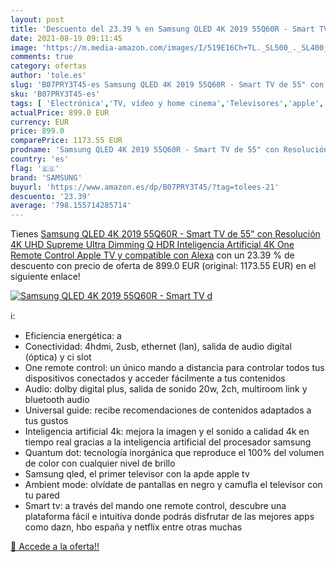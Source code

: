 ```yaml
---
layout: post
title: 'Descuento del 23.39 % en Samsung QLED 4K 2019 55Q60R - Smart TV d'
date: 2021-08-19 09:11:45
image: 'https://m.media-amazon.com/images/I/519E16Ch+TL._SL500_._SL400_.jpg'
comments: true
category: ofertas
author: 'tole.es'
slug: 'B07PRY3T45-es Samsung QLED 4K 2019 55Q60R - Smart TV de 55" con...'
sku: 'B07PRY3T45-es'
tags: [ 'Electrónica','TV, vídeo y home cinema','Televisores','apple','samsung', ]
actualPrice: 899.0 EUR
currency: EUR
price: 899.0
comparePrice: 1173.55 EUR
prodname: 'Samsung QLED 4K 2019 55Q60R - Smart TV de 55" con Resolución 4K UHD  Supreme Ultra Dimming  Q HDR  Inteligencia Artificial 4K  One Remote Control  Apple TV y compatible con Alexa'
country: 'es'
flag: '🇪🇸'
brand: 'SAMSUNG'
buyurl: 'https://www.amazon.es/dp/B07PRY3T45/?tag=tolees-21'
descuento: '23.39'
average: '798.155714285714'
---
```


Tienes [Samsung QLED 4K 2019 55Q60R - Smart TV de 55" con Resolución 4K UHD  Supreme Ultra Dimming  Q HDR  Inteligencia Artificial 4K  One Remote Control  Apple TV y compatible con Alexa](https://www.amazon.es/dp/B07PRY3T45/?tag=tolees-21) con un 23.39 % de descuento con precio de oferta de 899.0 EUR (original: 1173.55 EUR) en el siguiente enlace!

[![Samsung QLED 4K 2019 55Q60R - Smart TV d](https://m.media-amazon.com/images/I/519E16Ch+TL._SL500_._SL400_.jpg)](https://www.amazon.es/dp/B07PRY3T45/?tag=tolees-21)

ℹ️:

- Eficiencia energética: a
- Conectividad: 4hdmi, 2usb, ethernet (lan), salida de audio digital (óptica) y ci slot
- One remote control: un único mando a distancia para controlar todos tus dispositivos conectados y acceder fácilmente a tus contenidos
- Audio: dolby digital plus, salida de sonido 20w, 2ch, multiroom link y bluetooth audio
- Universal guide: recibe recomendaciones de contenidos adaptados a tus gustos
- Inteligencia artificial 4k: mejora la imagen y el sonido a calidad 4k en tiempo real gracias a la inteligencia artificial del procesador samsung
- Quantum dot: tecnología inorgánica que reproduce el 100% del volumen de color con cualquier nivel de brillo
- Samsung qled, el primer televisor con la apde apple tv
- Ambient mode: olvídate de pantallas en negro y camufla el televisor con tu pared
- Smart tv: a través del mando one remote control, descubre una plataforma fácil e intuitiva donde podrás disfrutar de las mejores apps como dazn, hbo españa y netflix entre otras muchas

[🛒 Accede a la oferta!!](https://www.amazon.es/dp/B07PRY3T45/?tag=tolees-21)
